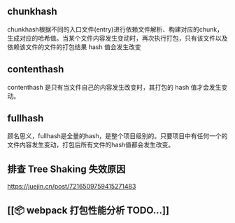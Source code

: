## chunkhash
chunkhash根据不同的入口文件(entry)进行依赖文件解析、构建对应的chunk，生成对应的哈希值。当某个文件内容发生变动时，再次执行打包，只有该文件以及依赖该文件的文件的打包结果 hash 值会发生改变

## contenthash
contenthash 是只有当文件自己的内容发生改变时，其打包的 hash 值才会发生变动。

## fullhash
顾名思义，fullhash是全量的hash，是整个项目级别的。只要项目中有任何一个的文件内容发生变动，打包后所有文件的hash值都会发生改变。

## 排查 Tree Shaking 失效原因
https://juejin.cn/post/7216509759415271483

## [[📦 webpack 打包性能分析 TODO...]]